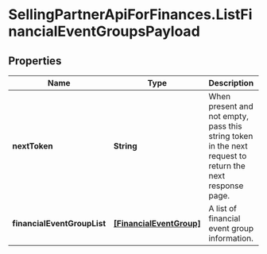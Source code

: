 # SellingPartnerApiForFinances.ListFinancialEventGroupsPayload

## Properties

Name | Type | Description | Notes
------------ | ------------- | ------------- | -------------
**nextToken** | **String** | When present and not empty, pass this string token in the next request to return the next response page. | [optional] 
**financialEventGroupList** | [**[FinancialEventGroup]**](FinancialEventGroup.md) | A list of financial event group information. | [optional] 



